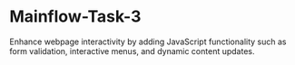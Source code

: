 # Mainflow-Task-3
Enhance webpage interactivity by adding JavaScript functionality such as form validation, interactive menus, and dynamic content updates.

